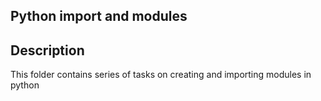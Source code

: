 ## Python import and modules
## Description
This folder contains series of tasks on creating and importing modules in python

